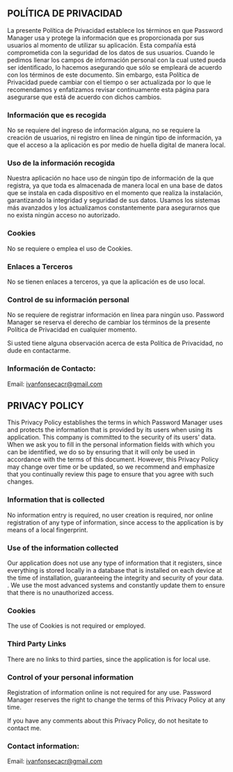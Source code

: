 ## POLÍTICA DE PRIVACIDAD
La presente Política de Privacidad establece los términos en que Password Manager usa y protege la información que es proporcionada por sus usuarios al momento de utilizar su aplicación. Esta compañía está comprometida con la seguridad de los datos de sus usuarios. Cuando le pedimos llenar los campos de información personal con la cual usted pueda ser identificado, lo hacemos asegurando que sólo se empleará de acuerdo con los términos de este documento. Sin embargo, esta Política de Privacidad puede cambiar con el tiempo o ser actualizada por lo que le recomendamos y enfatizamos revisar continuamente esta página para asegurarse que está de acuerdo con dichos cambios.

### Información que es recogida
No se requiere del ingreso de información alguna, no se requiere la creación de usuarios, ni registro en línea de ningún tipo de información, ya que el acceso a la aplicación es por medio de huella digital de manera local.

### Uso de la información recogida
Nuestra aplicación no hace uso de ningún tipo de información de la que registra, ya que toda es almacenada de manera local en una base de datos que se instala en cada dispositivo en el momento que realiza la instalación, garantizando la integridad y seguridad de sus datos. Usamos los sistemas más avanzados y los actualizamos constantemente para asegurarnos que no exista ningún acceso no autorizado.

### Cookies
No se requiere o emplea el uso de Cookies.

### Enlaces a Terceros
No se tienen enlaces a terceros, ya que la aplicación es de uso local.

### Control de su información personal
No se requiere de registrar información en línea para ningún uso. Password Manager se reserva el derecho de cambiar los términos de la presente Política de Privacidad en cualquier momento.

Si usted tiene alguna observación acerca de esta Política de Privacidad, no dude en contactarme.

### Información de Contacto:
Email: ivanfonsecacr@gmail.com


## PRIVACY POLICY
This Privacy Policy establishes the terms in which Password Manager uses and protects the information that is provided by its users when using its application. This company is committed to the security of its users' data. When we ask you to fill in the personal information fields with which you can be identified, we do so by ensuring that it will only be used in accordance with the terms of this document. However, this Privacy Policy may change over time or be updated, so we recommend and emphasize that you continually review this page to ensure that you agree with such changes.

### Information that is collected
No information entry is required, no user creation is required, nor online registration of any type of information, since access to the application is by means of a local fingerprint.

### Use of the information collected
Our application does not use any type of information that it registers, since everything is stored locally in a database that is installed on each device at the time of installation, guaranteeing the integrity and security of your data. . We use the most advanced systems and constantly update them to ensure that there is no unauthorized access.

### Cookies
The use of Cookies is not required or employed.

### Third Party Links
There are no links to third parties, since the application is for local use.

### Control of your personal information
Registration of information online is not required for any use. Password Manager reserves the right to change the terms of this Privacy Policy at any time.

If you have any comments about this Privacy Policy, do not hesitate to contact me.

### Contact information:
Email: ivanfonsecacr@gmail.com
